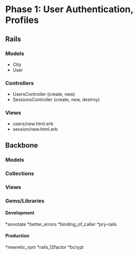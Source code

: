 # Phase 1: User Authentication, Profiles

## Rails
### Models
* City
* User

### Controllers
* UsersController (create, new)
* SessionsController (create, new, destroy)

### Views
* users/new.html.erb
* session/new.html.erb

## Backbone
### Models

### Collections

### Views

### Gems/Libraries
#### Development
*annotate
*better_errors
*binding_of_caller
*pry-rails
#### Production
*newrelic_rpm
*rails_12factor
*bcrypt

